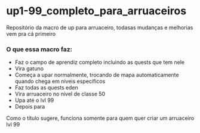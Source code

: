 # up1-99_completo_para_arruaceiros
Repositório da macro de up para arruaceiro, todasas mudanças e melhorias vem pra cá primeiro

### O que essa macro faz:

* Faz o campo de aprendiz completo incluindo as quests que tem nele
* Vira gatuno
* Começa a upar normalmente, trocando de mapa automaticamente quando chega em niveis especificos
* Faz todas as quests eden
* Vira arruaceiro no nivel de classe 50
* Upa até o lvl 99
* Depois para

Como o título sugere, funciona somente para quem quer criar um arruaceiro lvl 99

